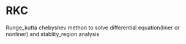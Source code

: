 # RKC
Runge_kutta chebyshev methon to solve differential equation(liner or nonliner)
and stablity_region analysis
